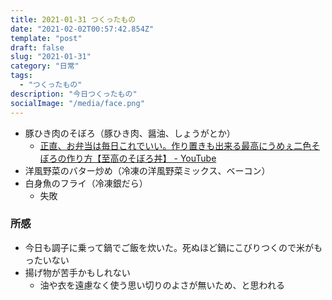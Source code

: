 ```yaml
---
title: 2021-01-31 つくったもの
date: "2021-02-02T00:57:42.854Z"
template: "post"
draft: false
slug: "2021-01-31"
category: "日常"
tags:
  - "つくったもの"
description: "今日つくったもの"
socialImage: "/media/face.png"
---
```


- 豚ひき肉のそぼろ（豚ひき肉、醤油、しょうがとか）
  - [正直、お弁当は毎日これでいい。作り置きも出来る最高にうめぇ二色そぼろの作り方【至高のそぼろ丼】 - YouTube](https://www.youtube.com/watch?v=JKleOXjRhJk)
- 洋風野菜のバター炒め（冷凍の洋風野菜ミックス、ベーコン）
- 白身魚のフライ（冷凍銀だら）
  - 失敗

### 所感

- 今日も調子に乗って鍋でご飯を炊いた。死ぬほど鍋にこびりつくので米がもったいない
- 揚げ物が苦手かもしれない
  - 油や衣を遠慮なく使う思い切りのよさが無いため、と思われる
